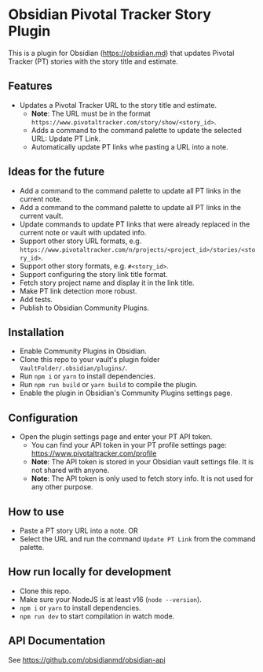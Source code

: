 # Obsidian Pivotal Tracker Story Plugin

This is a plugin for Obsidian (https://obsidian.md) that updates Pivotal Tracker (PT) stories with the story
title and estimate.

## Features

- Updates a Pivotal Tracker URL to the story title and estimate.
	- **Note**: The URL must be in the format `https://www.pivotaltracker.com/story/show/<story_id>`.
	- Adds a command to the command palette to update the selected URL: Update PT Link.
	- Automatically update PT links whe pasting a URL into a note.

## Ideas for the future

- Add a command to the command palette to update all PT links in the current note.
- Add a command to the command palette to update all PT links in the current vault.
- Update commands to update PT links that were already replaced in the current note or vault with updated info.
- Support other story URL formats, e.g. `https://www.pivotaltracker.com/n/projects/<project_id>/stories/<story_id>`.
- Support other story formats, e.g. `#<story_id>`.
- Support configuring the story link title format.
- Fetch story project name and display it in the link title.
- Make PT link detection more robust.
- Add tests.
- Publish to Obsidian Community Plugins.

## Installation

- Enable Community Plugins in Obsidian.
- Clone this repo to your vault's plugin folder `VaultFolder/.obsidian/plugins/`.
- Run `npm i` or `yarn` to install dependencies.
- Run `npm run build` or `yarn build` to compile the plugin.
- Enable the plugin in Obsidian's Community Plugins settings page.

## Configuration

- Open the plugin settings page and enter your PT API token.
	- You can find your API token in your PT profile settings page: https://www.pivotaltracker.com/profile
	- **Note**: The API token is stored in your Obsidian vault settings file. It is not shared with anyone.
    - **Note**: The API token is only used to fetch story info. It is not used for any other purpose.

## How to use

- Paste a PT story URL into a note. OR
- Select the URL and run the command `Update PT Link` from the command palette.

## How run locally for development

- Clone this repo.
- Make sure your NodeJS is at least v16 (`node --version`).
- `npm i` or `yarn` to install dependencies.
- `npm run dev` to start compilation in watch mode.

## API Documentation

See https://github.com/obsidianmd/obsidian-api
